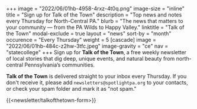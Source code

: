 +++
image = "2022/06/01hb-4958-4rxz-4t0q.png"
image-size = "inline"
title = "Sign up for Talk of the Town"
description = "Top news and notes every Thursday for North-Central PA."
blurb = "The news that matters to your community — from the PA Wilds to Happy Valley."
linktitle = "Talk of the Town"
modal-exclude = true
layout = "news"
sort-by = "month"
occurence = "Every Thursday"
weight = 5
[cascade]
image = "2022/06/01hb-484c-z2hw-3tfc.jpeg"
image-gravity = "ce"
nav = "statecollege"
+++
Sign up for **Talk of the Town**, a free weekly newsletter of local stories that dig deep, unique events, and natural beauty from north-central Pennsylvania’s communities.

**Talk of the Town** is delivered straight to your inbox every Thursday. If you don't receive it, please add `newsletters@spotlightpa.org` to your contacts, or check your spam folder and mark it as "not spam."

{{<newsletter/talkofthetown-form>}}
